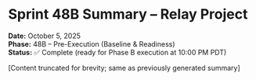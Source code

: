 # Sprint 48B Summary – Relay Project
**Date:** October 5, 2025  
**Phase:** 48B – Pre-Execution (Baseline & Readiness)  
**Status:** ✅ Complete (ready for Phase B execution at 10:00 PM PDT)

[Content truncated for brevity; same as previously generated summary]
